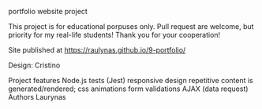 portfolio website project

This project is for educational porpuses only. Pull request are welcome, but priority for my real-life students! Thank you for your cooperation!

Site published at https://raulynas.github.io/9-portfolio/

Design: Cristino

Project features
Node.js
tests (Jest)
responsive design
repetitive content is generated/rendered;
css animations
form validations
AJAX (data request)
Authors
Laurynas
